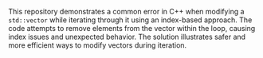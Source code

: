 This repository demonstrates a common error in C++ when modifying a `std::vector` while iterating through it using an index-based approach. The code attempts to remove elements from the vector within the loop, causing index issues and unexpected behavior. The solution illustrates safer and more efficient ways to modify vectors during iteration.